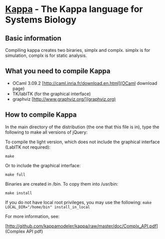 [Kappa](http://kappalanguage.org/) - The Kappa language for Systems Biology
================================

Basic information
---------------------------------------

Compiling kappa creates two biraries, simplx and complx. simplx is for simulation, complx is for static analysis. 


What you need to compile Kappa
---------------------------------------

* OCaml 3.09.2
[http://caml.inria.fr/download.en.html](OCaml download page)
* TK/lablTK (for the graphical interface)
* graphviz
[http://www.graphviz.org/](graphviz.org)


How to compile Kappa
-----------------------------

In the main directory of the distribution (the one that this file is in), type
the following to make all versions of jQuery:

To compile the light version, which does not include the graphical interface (LablTK not required):

`make`

Or to include the graphical interface:

`make full`

Binaries are created in /bin.
To copy them into /usr/bin:

`make install`

If you do not have local root privileges, you may use the following: 
`make LOCAL_DIR="/home/bin" install_in_local`


For more information, see:

[http://github.com/kappamodeler/kappa/raw/master/doc/Complx_API.pdf] (Complex API pdf)

